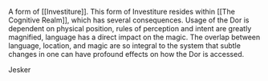 A form of [[Investiture]]. This form of Investiture resides within [[The Cognitive Realm]], which has several consequences. Usage of the Dor is dependent on physical position, rules of perception and intent are greatly magnified, language has a direct impact on the magic. The overlap between language, location, and magic are so integral to the system that subtle changes in one can have profound effects on how the Dor is accessed.


Jesker